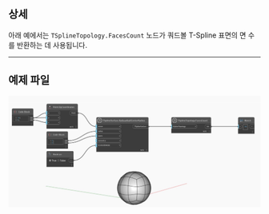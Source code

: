 ## 상세
아래 예에서는 `TSplineTopology.FacesCount` 노드가 쿼드볼 T-Spline 표면의 면 수를 반환하는 데 사용됩니다.
___
## 예제 파일

![TSplineTopology.FacesCount](./Autodesk.DesignScript.Geometry.TSpline.TSplineTopology.FacesCount_img.jpg)
